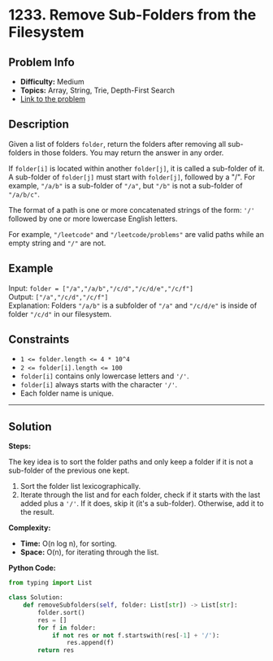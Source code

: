# 1233. Remove Sub-Folders from the Filesystem

## Problem Info

- **Difficulty:** Medium
- **Topics:** Array, String, Trie, Depth-First Search
- [Link to the problem](https://leetcode.com/problems/remove-sub-folders-from-the-filesystem/)

## Description

Given a list of folders `folder`, return the folders after removing all sub-folders in those folders. You may return the answer in any order.

If `folder[i]` is located within another `folder[j]`, it is called a sub-folder of it. A sub-folder of `folder[j]` must start with `folder[j]`, followed by a "/". For example, `"/a/b"` is a sub-folder of `"/a"`, but `"/b"` is not a sub-folder of `"/a/b/c"`.

The format of a path is one or more concatenated strings of the form: `'/'` followed by one or more lowercase English letters.

For example, `"/leetcode"` and `"/leetcode/problems"` are valid paths while an empty string and `"/"` are not.

## Example

Input: `folder = ["/a","/a/b","/c/d","/c/d/e","/c/f"]`  
Output: `["/a","/c/d","/c/f"]`  
Explanation: Folders `"/a/b"` is a subfolder of `"/a"` and `"/c/d/e"` is inside of folder `"/c/d"` in our filesystem.

## Constraints

- `1 <= folder.length <= 4 * 10^4`
- `2 <= folder[i].length <= 100`
- `folder[i]` contains only lowercase letters and `'/'`.
- `folder[i]` always starts with the character `'/'`.
- Each folder name is unique.

---

## Solution

**Steps:**

The key idea is to sort the folder paths and only keep a folder if it is not a sub-folder of the previous one kept.

1. Sort the folder list lexicographically.
2. Iterate through the list and for each folder, check if it starts with the last added plus a `'/'`. If it does, skip it (it's a sub-folder). Otherwise, add it to the result.

**Complexity:**  

- **Time:** O(n log n), for sorting.  
- **Space:** O(n), for iterating through the list.

**Python Code:**

```python
from typing import List

class Solution:
    def removeSubfolders(self, folder: List[str]) -> List[str]:
        folder.sort()
        res = []
        for f in folder:
            if not res or not f.startswith(res[-1] + '/'):
                res.append(f)
        return res
```

